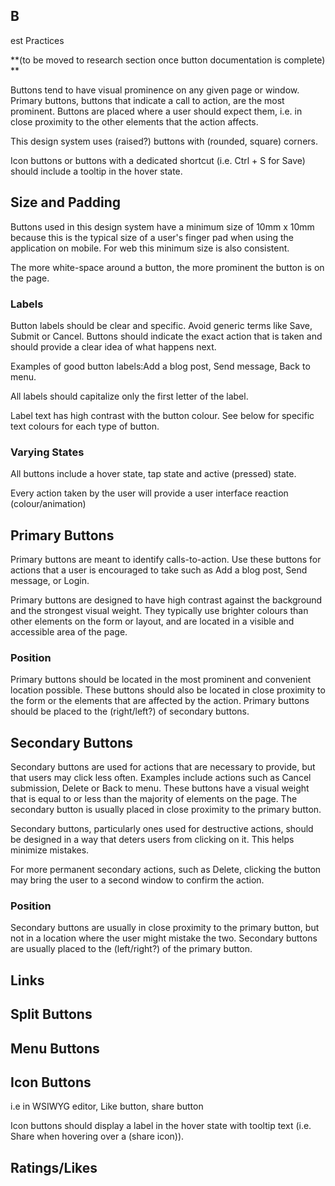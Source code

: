 ## Best Practices

**\(to be moved to research section once button documentation is complete\)**

Buttons tend to have visual prominence on any given page or window. Primary buttons, buttons that indicate a call to action, are the most prominent. Buttons are placed where a user should expect them, i.e. in close proximity to the other elements that the action affects.

This design system uses \(raised?\) buttons with \(rounded, square\) corners.

Icon buttons or buttons with a dedicated shortcut \(i.e. Ctrl + S for Save\) should include a tooltip in the hover state.

## Size and Padding

Buttons used in this design system have a minimum size of 10mm x 10mm because this is the typical size of a user's finger pad when using the application on mobile. For web this minimum size is also consistent.

The more white-space around a button, the more prominent the button is on the page.

### Labels

Button labels should be clear and specific. Avoid generic terms like Save, Submit or Cancel. Buttons should indicate the exact action that is taken and should provide a clear idea of what happens next.

Examples of good button labels:Add a blog post, Send message, Back to menu.

All labels should capitalize only the first letter of the label.

Label text has high contrast with the button colour. See below for specific text colours for each type of button.

### Varying States

All buttons include a hover state, tap state and active \(pressed\) state.

Every action taken by the user will provide a user interface reaction \(colour/animation\)

## Primary Buttons

Primary buttons are meant to identify calls-to-action. Use these buttons for actions that a user is encouraged to take such as Add a blog post, Send message, or Login.

Primary buttons are designed to have high contrast against the background and the strongest visual weight. They typically use brighter colours than other elements on the form or layout, and are located in a visible and accessible area of the page.

### Position

Primary buttons should be located in the most prominent and convenient location possible. These buttons should also be located in close proximity to the form or the elements that are affected by the action. Primary buttons should be placed to the \(right/left?\) of secondary buttons.

## Secondary Buttons

Secondary buttons are used for actions that are necessary to provide, but that users may click less often. Examples include actions such as Cancel submission, Delete or Back to menu. These buttons have a visual weight that is equal to or less than the majority of elements on the page. The secondary button is usually placed in close proximity to the primary button.

Secondary buttons, particularly ones used for destructive actions, should be designed in a way that deters users from clicking on it. This helps minimize mistakes.

For more permanent secondary actions, such as Delete, clicking the button may bring the user to a second window to confirm the action.

### Position

Secondary buttons are usually in close proximity to the primary button, but not in a location where the user might mistake the two. Secondary buttons are usually placed to the \(left/right?\) of the primary button.

## Links

## Split Buttons

## Menu Buttons

## Icon Buttons

i.e in WSIWYG editor, Like button, share button

Icon buttons should display a label in the hover state with tooltip text \(i.e. Share when hovering over a \(share icon\)\).

## Ratings/Likes



